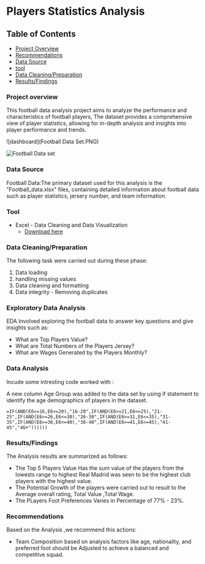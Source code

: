 # Players Statistics Analysis

## Table of Contents

- [Project Overview](#project-overview)
- [Recommendations](#recommendations)
- [Data Source](#data-source)
- [tool](#tool)
- [Data Cleaning/Preparation](#data-cleaningpreparation)
- [Results/Findings](#resultsfindings)

  

### Project overview

This football data analysis project aims to analyze the performance and characteristics of football players, The dataset provides a comprehensive view of player statistics, allowing for in-depth analysis and insights into player performance and trends.

![dashboard](Football Data Set.PNG)

![Football Data set](https://github.com/DamiData/Football-Performance-Analytics/assets/161587504/27918c98-cb4e-4ee8-8181-413ab8ac9fbf)


### Data Source 


Football Data:The primary dataset used for this analysis is the "Football_data.xlsx" files, containing detailed information about football data such as player statistics, jersery number, and team information.

### Tool

- Excel - Data Cleaning and Data Visualization
  - [Download here](https:microsoft.com)
  

### Data Cleaning/Preparation

The following task were carried out during these phase:
1. Data loading
2. handling missing values
3. Data cleaning and formatting
4. Data integrity  - Removing duplicates

### Exploratory Data Analysis

EDA Involved exploring the football data to answer key questions and give insights such as:

- What are Top Players Value?
- What are Total Numbers of the Players Jersey?
- What are Wages Generated by the Players Monthly?

###  Data Analysis

Incude some intresting code worked with :

 A new column Age Group was added to the data set by using if statement to  identify the age demographics of players in the dataset.

 ```
=IF(AND(E6>=16,E6<=20),"16-20",IF(AND(E6>=21,E6<=25),"21-25",IF(AND(E6>=26,E6<=30),"26-30",IF(AND(E6>=31,E6<=35),"31-35",IF(AND(E6>=36,E6<=40),"36-40",IF(AND(E6>=41,E6<=45),"41-45","46+"))))))
```

### Results/Findings 
The Analysis results are summarized as follows:

 - The Top 5 Players Value Has the sum value of the players from the lowests range to highest Real Madrid was seen to be the highest club players with the highest value.
 - The Potential Growth of the players were carried out to result to the Average overall rating, Total Value ,Total Wage.
 - The PLayers Foot Preferences Varies in Percentage of 77% - 23%.

### Recommendations

Based on the Analysis ,we recommend this actions:
- Team Composition based on analysis factors like age, nationality, and preferred foot should be Adjusted to achieve a balanced and competitive squad.
  


   
